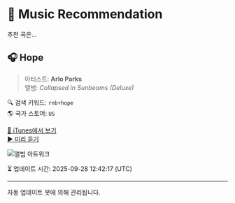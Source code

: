 
# 🎵 Music Recommendation

추천 곡은...

## 🎧 Hope  
> 아티스트: **Arlo Parks**  
> 앨범: _Collapsed in Sunbeams (Deluxe)_  

🔍 검색 키워드: `rnb+hope`  
🌎 국가 스토어: `US`

[🔗 iTunes에서 보기](https://music.apple.com/us/album/hope/1535799044?i=1535799420&uo=4)  
[▶️ 미리 듣기](https://audio-ssl.itunes.apple.com/itunes-assets/AudioPreview125/v4/61/d9/c2/61d9c204-6afb-f7e1-d55a-7aa42a5f2e11/mzaf_12328735035716875413.plus.aac.p.m4a)

![앨범 아트워크](https://is1-ssl.mzstatic.com/image/thumb/Music115/v4/49/f4/6c/49f46c00-590e-be57-502b-abf4d476e6f5/5400863041588_cover.jpg/100x100bb.jpg)

⏳ 업데이트 시간: 2025-09-28 12:42:17 (UTC)

---
자동 업데이트 봇에 의해 관리됩니다.
